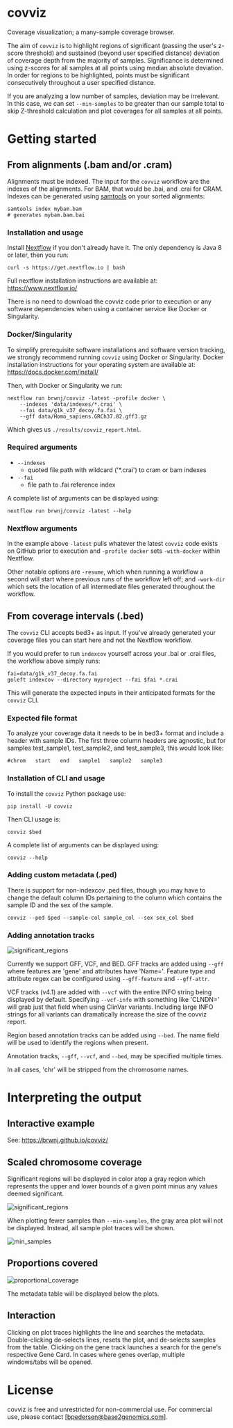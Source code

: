 # covviz

Coverage visualization; a many-sample coverage browser.

The aim of `covviz` is to highlight regions of significant
(passing the user's z-score threshold) and sustained (beyond user specified
distance) deviation of coverage depth from the majority of samples. Significance is determined
using z-scores for all samples at all points using median absolute deviation.
In order for regions to be highlighted, points must be significant
consecutively throughout a user specified distance.

If you are analyzing a low number of samples, deviation may be irrelevant. In
this case, we can set `--min-samples` to be greater than our sample total
to skip Z-threshold calculation and plot coverages for all samples at all
points.

# Getting started

## From alignments (.bam and/or .cram)

Alignments must be indexed. The input for the `covviz` workflow are the indexes
of the alignments. For BAM, that would be .bai, and .crai for CRAM. Indexes
can be generated using [samtools](https://github.com/samtools/samtools) on your
sorted alignments:

```
samtools index mybam.bam
# generates mybam.bam.bai
```

### Installation and usage

Install [Nextflow](https://www.nextflow.io/) if you don't already have it. The only
dependency is Java 8 or later, then you run:

```
curl -s https://get.nextflow.io | bash
```

Full nextflow installation instructions are available at:
https://www.nextflow.io/

There is no need to download the covviz code prior to execution or any software dependencies
when using a container service like Docker or Singularity.

### Docker/Singularity

To simplify prerequisite software installations and software version tracking,
we strongly recommend running `covviz` using Docker or Singularity. Docker
installation instructions for your operating system are available at:
https://docs.docker.com/install/

Then, with Docker or Singularity we run:

```
nextflow run brwnj/covviz -latest -profile docker \
    --indexes 'data/indexes/*.crai' \
    --fai data/g1k_v37_decoy.fa.fai \
    --gff data/Homo_sapiens.GRCh37.82.gff3.gz
```

Which gives us `./results/covviz_report.html`.

### Required arguments

+ `--indexes`
    + quoted file path with wildcard ('*.crai') to cram or bam indexes
+ `--fai`
    + file path to .fai reference index

A complete list of arguments can be displayed using:

```
nextflow run brwnj/covviz -latest --help
```

### Nextflow arguments

In the example above `-latest` pulls whatever the latest `covviz` code exists on GitHub
prior to execution and `-profile docker` sets `-with-docker` within Nextflow.

Other notable options are `-resume`, which when running a workflow a second will start
where previous runs of the workflow left off; and `-work-dir` which sets the location of
all intermediate files generated throughout the workflow.

## From coverage intervals (.bed)

The `covviz` CLI accepts bed3+ as input. If you've already generated your coverage
files you can start here and not the Nextflow workflow.

If you would prefer to run `indexcov` yourself across your .bai or .crai files,
the workflow above simply runs:

```
fai=data/g1k_v37_decoy.fa.fai
goleft indexcov --directory myproject --fai $fai *.crai
```

This will generate the expected inputs in their anticipated formats for the `covviz` CLI.

### Expected file format

To analyze your coverage data it needs to be in bed3+ format and include a
header with sample IDs. The first three column headers are agnostic, but
for samples test_sample1, test_sample2, and test_sample3, this would look like:

```
#chrom   start   end   sample1   sample2   sample3
```

### Installation of CLI and usage

To install the `covviz` Python package use:

```
pip install -U covviz
```

Then CLI usage is:

```
covviz $bed
```

A complete list of arguments can be displayed using:

```
covviz --help
```

### Adding custom metadata (.ped)

There is support for non-indexcov .ped files, though you may have to change
the default column IDs pertaining to the column which contains the sample ID
and the sex of the sample.

```
covviz --ped $ped --sample-col sample_col --sex sex_col $bed
```

### Adding annotation tracks

![significant_regions](data/img/covviz_tracks.gif)

Currently we support GFF, VCF, and BED. GFF tracks are added using `--gff`
where features are 'gene' and attributes have 'Name='. Feature type and
attribute regex can be configured using `--gff-feature` and `--gff-attr`.

VCF tracks (v4.1) are added with `--vcf` with the entire INFO string
being displayed by default. Specifying `--vcf-info` with something like
'CLNDN=' will grab just that field when using ClinVar variants. Including
large INFO strings for all variants can dramatically increase the size
of the covviz report.

Region based annotation tracks can be added using `--bed`. The name field
will be used to identify the regions when present.

Annotation tracks, `--gff`, `--vcf`, and `--bed`, may be specified
multiple times.

In all cases, 'chr' will be stripped from the chromosome names.

# Interpreting the output

## Interactive example

See: https://brwnj.github.io/covviz/

## Scaled chromosome coverage

Significant regions will be displayed in color atop a gray region which
represents the upper and lower bounds of a given point minus any values
deemed significant.

![significant_regions](data/img/significant_regions.png)

When plotting fewer samples than `--min-samples`, the gray area plot
will not be displayed. Instead, all sample plot traces will be shown.

![min_samples](data/img/min_samples.png)

## Proportions covered

![proportional_coverage](data/img/proportional_coverage.png)

The metadata table will be displayed below the plots.

## Interaction

Clicking on plot traces highlights the line and searches the metadata.
Double-clicking de-selects lines, resets the plot, and de-selects
samples from the table. Clicking on the gene track launches a search
for the gene's respective Gene Card. In cases where genes overlap,
multiple windows/tabs will be opened.

# License

covviz is free and unrestricted for non-commercial use. For commercial use,
please contact [bpedersen@base2genomics.com].
